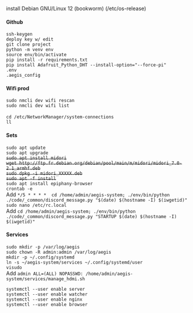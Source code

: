 install Debian GNU/Linux 12 (bookworm)  (/etc/os-release)

#### Github

`ssh-keygen`<br>
`deploy key w/ edit`<br>
`git clone project`<br>
`python -m venv env`<br>
`source env/bin/activate`<br>
`pip install -r requirements.txt`<br>
`pip install Adafruit_Python_DHT --install-option="--force-pi"`<br>
`.env`<br>
`.aegis_config`<br>

#### Wifi prod
`sudo nmcli dev wifi rescan`<br>
`sudo nmcli dev wifi list`<br>
<br>
`cd /etc/NetworkManager/system-connections`<br>
`ll`

#### Sets
`sudo apt update`<br>
`sudo apt upgrade`<br>
~~`sudo apt install midori`~~<br>
~~`wget http://ftp.fr.debian.org/debian/pool/main/m/midori/midori_7.0-2.1_armhf.deb`~~<br>
~~`sudo dpkg -i midori_XXXXX.deb`~~<br>
~~`sudo apt -f install`~~<br>
`sudo apt install epiphany-browser`<br>
`crontab -e`<br>
Add `*/5 * * * *  cd /home/admin/aegis-system; ./env/bin/python ./code/_common/discord_message.py "$(date) $(hostname -I) $(iwgetid)"`<br>
`sudo nano /etc/rc.local`<br>
Add `cd /home/admin/aegis-system; ./env/bin/python ./code/_common/discord_message.py "STARTUP $(date) $(hostname -I) $(iwgetid)"`<br>


#### Services
`sudo mkdir -p /var/log/aegis`<br>
`sudo chown -R admin:admin /var/log/aegis`<br>
`mkdir -p ~/.config/systemd`<br>
`ln -s ~/aegis-system/services ~/.config/systemd/user`<br>
`visudo`<br>
Add `admin ALL=(ALL) NOPASSWD: /home/admin/aegis-system/services/manage_hdmi.sh`<br>

`systemctl --user enable server`<br>
`systemctl --user enable watcher`<br>
`systemctl --user enable nginx`<br>
`systemctl --user enable browser`<br>
